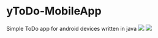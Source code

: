# yToDo-MobileApp
Simple ToDo app for android devices written in java
![](https://raw.githubusercontent.com/TheZodiaCC/yToDo/master/Screenshot_1582755363.png)
![](https://raw.githubusercontent.com/TheZodiaCC/yToDo/master/Screenshot_1582755389.png)
